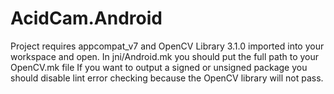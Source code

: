 # AcidCam.Android

Project requires appcompat_v7 and OpenCV Library 3.1.0 
imported into your workspace and open.
In jni/Android.mk you should put the full path to your OpenCV.mk file
If you want to output a signed or unsigned package you should disable
lint error checking because the OpenCV library will not pass.
